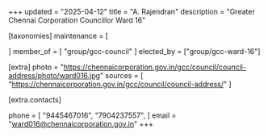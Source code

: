 +++
updated = "2025-04-12"
title = "A. Rajendran"
description = "Greater Chennai Corporation Councillor Ward 16"

[taxonomies]
maintenance = [

]
member_of = [
    "group/gcc-council"
]
elected_by = ["group/gcc-ward-16"]

[extra]
photo = "https://chennaicorporation.gov.in/gcc/council/council-address/photo/ward016.jpg"
sources = [
    "https://chennaicorporation.gov.in/gcc/council/council-address/"
]

[extra.contacts]

phone = [
    "9445467016",
    "7904237557",
    ]
email = "ward016@chennaicorporation.gov.in"
+++
